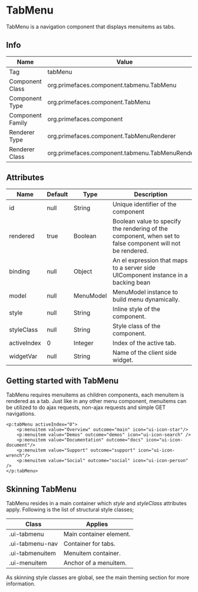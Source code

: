 # TabMenu

TabMenu is a navigation component that displays menuitems as tabs.

## Info

| Name | Value |
| - | - |
| Tag | tabMenu
| Component Class | org.primefaces.component.tabmenu.TabMenu
| Component Type | org.primefaces.component.TabMenu
| Component Family | org.primefaces.component |
| Renderer Type | org.primefaces.component.TabMenuRenderer
| Renderer Class | org.primefaces.component.tabmenu.TabMenuRenderer

## Attributes

| Name | Default | Type | Description | 
| --- | --- | --- | --- |
id | null | String | Unique identifier of the component
rendered | true | Boolean | Boolean value to specify the rendering of the component, when set to false component will not be rendered.
binding | null | Object | An el expression that maps to a server side UIComponent instance in a backing bean
model | null | MenuModel | MenuModel instance to build menu dynamically.
style | null | String | Inline style of the component.
styleClass | null | String | Style class of the component.
activeIndex | 0 | Integer | Index of the active tab.
widgetVar | null | String | Name of the client side widget.

## Getting started with TabMenu
TabMenu requires menuitems as children components, each menuitem is rendered as a tab. Just like
in any other menu component, menuitems can be utilized to do ajax requests, non-ajax requests and
simple GET navigations.


```xhtml
<p:tabMenu activeIndex="0">
    <p:menuitem value="Overview" outcome="main" icon="ui-icon-star"/>
    <p:menuitem value="Demos" outcome="demos" icon="ui-icon-search" />
    <p:menuitem value="Documentation" outcome="docs" icon="ui-icon-document"/>
    <p:menuitem value="Support" outcome="support" icon="ui-icon-wrench"/>
    <p:menuitem value="Social" outcome="social" icon="ui-icon-person" />
</p:tabMenu>
```
## Skinning TabMenu
TabMenu resides in a main container which _style_ and _styleClass_ attributes apply. Following is the
list of structural style classes;

| Class | Applies | 
| --- | --- | 
.ui-tabmenu | Main container element.
.ui-tabmenu-nav | Container for tabs.
.ui-tabmenuitem | Menuitem container.
.ui-menuitem | Anchor of a menuitem.

As skinning style classes are global, see the main theming section for more information.

